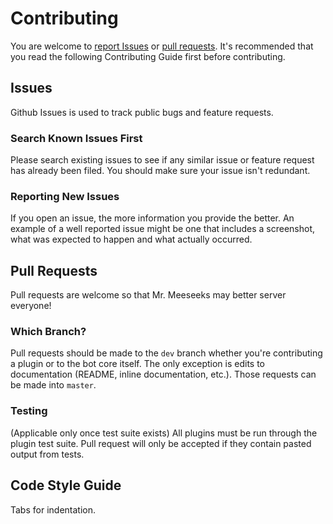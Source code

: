 # Contributing
You are welcome to [report Issues](https://github.com/twof/MrMeeseeksSlackBot/issues) or [pull requests](https://github.com/twof/MrMeeseeksSlackBot/pulls). It's recommended that you read the following Contributing Guide first before contributing.


## Issues
Github Issues is used to track public bugs and feature requests.

### Search Known Issues First
Please search existing issues to see if any similar issue or feature request has already been filed. You should make sure your issue isn't redundant.

### Reporting New Issues
If you open an issue, the more information you provide the better. An example of a well reported issue might be one that includes a screenshot, what was expected to happen and what actually occurred.

## Pull Requests
Pull requests are welcome so that Mr. Meeseeks may better server everyone!

### Which Branch?
Pull requests should be made to the `dev` branch whether you're contributing a plugin or to the bot core itself.
The only exception is edits to documentation (README, inline documentation, etc.). Those requests can be made into `master`.

### Testing
(Applicable only once test suite exists)
All plugins must be run through the plugin test suite. Pull request will only be accepted if they contain pasted output from tests.

## Code Style Guide
Tabs for indentation.

